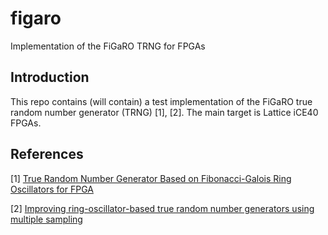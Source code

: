 # figaro
Implementation of the FiGaRO TRNG for FPGAs

## Introduction
This repo contains (will contain) a test implementation of the FiGaRO
true random number generator (TRNG) [1], [2]. The main target is Lattice iCE40
FPGAs.


## References
[1] [True Random Number Generator Based on Fibonacci-Galois
Ring Oscillators for FPGA](https://www.mdpi.com/2076-3417/11/8/3330/pdf)


[2] [Improving ring-oscillator-based true random number generators using multiple sampling](https://hanyang.elsevierpure.com/en/publications/improving-ring-oscillator-based-true-random-number-generators-usi)
